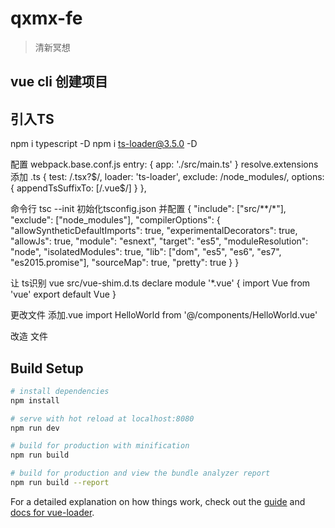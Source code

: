 # qxmx-fe

> 清新冥想

## vue cli 创建项目

## 引入TS
npm i typescript -D
npm i ts-loader@3.5.0 -D

配置 webpack.base.conf.js
entry: {
    app: './src/main.ts'
}
resolve.extensions 添加 .ts
{
    test: /\.tsx?$/,
    loader: 'ts-loader',
    exclude: /node_modules/,
    options: {
        appendTsSuffixTo: [/\.vue$/]
    }
},

命令行  tsc --init 初始化tsconfig.json
并配置
{
  "include": ["src/**/*"],
  "exclude": ["node_modules"],
  "compilerOptions": {
      "allowSyntheticDefaultImports": true,
      "experimentalDecorators": true,
      "allowJs": true,
      "module": "esnext",
      "target": "es5",
      "moduleResolution": "node",
      "isolatedModules": true,
      "lib": ["dom", "es5", "es6", "es7", "es2015.promise"],
      "sourceMap": true,
      "pretty": true
  }
}

让 ts识别 vue
src/vue-shim.d.ts
declare module '*.vue' {
    import Vue from 'vue'
    export default Vue
}

更改文件 添加.vue
import HelloWorld from '@/components/HelloWorld.vue'

改造 文件
<script lang="ts">
import Vue from "vue";

export default Vue.extend({
  name: 'app',
});
</script>



## Build Setup

``` bash
# install dependencies
npm install

# serve with hot reload at localhost:8080
npm run dev

# build for production with minification
npm run build

# build for production and view the bundle analyzer report
npm run build --report
```

For a detailed explanation on how things work, check out the [guide](http://vuejs-templates.github.io/webpack/) and [docs for vue-loader](http://vuejs.github.io/vue-loader).
